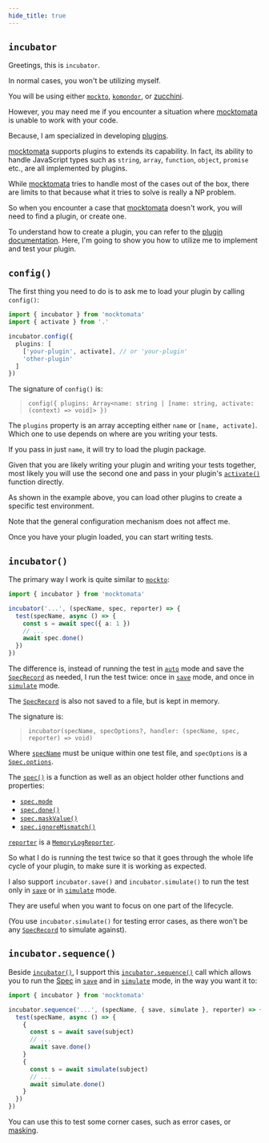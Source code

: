 ```yaml
---
hide_title: true
---
```


## `incubator`

Greetings, this is `incubator`.

In normal cases, you won't be utilizing myself.

You will be using either [`mockto`](./mockto.md), [`komondor`](./komondor.md), or [zucchini](./zucchini.md).

However, you may need me if you encounter a situation where [mocktomata] is unable to work with your code.

Because, I am specialized in developing [plugins](./plugin.md).

[mocktomata] supports plugins to extends its capability.
In fact, its ability to handle JavaScript types such as `string`, `array`, `function`, `object`, `promise` etc.,
are all implemented by plugins.

While [mocktomata] tries to handle most of the cases out of the box,
there are limits to that because what it tries to solve is really a NP problem.

So when you encounter a case that [mocktomata] doesn't work,
you will need to find a plugin, or create one.

To understand how to create a plugin, you can refer to the [plugin documentation](./plugin.md).
Here, I'm going to show you how to utilize me to implement and test your plugin.

## `config()`

The first thing you need to do is to ask me to load your plugin by calling `config()`:

```ts
import { incubator } from 'mocktomata'
import { activate } from '.'

incubator.config({
  plugins: [
    ['your-plugin', activate], // or 'your-plugin'
    'other-plugin'
  ]
})
```

The signature of `config()` is:

> `config({ plugins: Array<name: string | [name: string, activate: (context) => void]> })`

The `plugins` property is an array accepting either `name` or `[name, activate]`.
Which one to use depends on where are you writing your tests.

If you pass in just `name`, it will try to load the plugin package.

Given that you are likely writing your plugin and writing your tests together,
most likely you will use the second one and pass in your plugin's [`activate()`](./plugin.md#activate) function directly.

As shown in the example above, you can load other plugins to create a specific test environment.

Note that the general configuration mechanism does not affect me.

Once you have your plugin loaded, you can start writing tests.

## `incubator()`

The primary way I work is quite similar to [`mockto`](./mockto.md):

```ts
import { incubator } from 'mocktomata'

incubator('...', (specName, spec, reporter) => {
  test(specName, async () => {
    const s = await spec({ a: 1 })
    // ...
    await spec.done()
  })
})
```

The difference is, instead of running the test in [`auto`][specmode] mode and save the [`SpecRecord`][specrecord] as needed,
I run the test twice: once in [`save`][specmode] mode, and once in [`simulate`][specmode] mode.

The [`SpecRecord`][specrecord] is also not saved to a file, but is kept in memory.

The signature is:

> `incubator(specName, specOptions?, handler: (specName, spec, reporter) => void)`

Where [`specName`][specname] must be unique within one test file,
and `specOptions` is a [`Spec.options`][spec].

The [`spec()`][spec] is a function as well as an object holder other functions and properties:

- [`spec.mode`][specmode]
- [`spec.done()`][done]
- [`spec.maskValue()`][maskvalue]
- [`spec.ignoreMismatch()`][ignoremismatch]

[`reporter`](./spec.md#reporter) is a [`MemoryLogReporter`][memoryLogReporter].

So what I do is running the test twice so that it goes through the whole life cycle of your plugin,
to make sure it is working as expected.

I also support `incubator.save()` and `incubator.simulate()` to run the test only in [`save`][specmode] or in [`simulate`][specmode] mode.

They are useful when you want to focus on one part of the lifecycle.

(You use `incubator.simulate()` for testing error cases, as there won't be any [`SpecRecord`][specrecord] to simulate against).

## `incubator.sequence()`

Beside [`incubator()`](#incubator),
I support this [`incubator.sequence()`](#incubatorsequence) call which allows you to run the [Spec] in [`save`][specmode] and in [`simulate`][specmode] mode,
in the way you want it to:

```ts
import { incubator } from 'mocktomata'

incubator.sequence('...', (specName, { save, simulate }, reporter) => {
  test(specName, async () => {
    {
      const s = await save(subject)
      // ...
      await save.done()
    }
    {
      const s = await simulate(subject)
      // ...
      await simulate.done()
    }
  })
})
```

You can use this to test some corner cases, such as error cases, or [masking][maskvalue].

[cleanup]: ./spec.md#cleanup
[configuration]: ./configuration.md
[done]: ./spec.md#done
[ignoremismatch]: ./spec.md#ignoremismatch
[introduction]: ./introduction.md
[komondor]: ./komondor.md
[maskvalue]: ./spec.md#maskvalue
[memoryLogReporter]: https://github.com/unional/standard-log/blob/main/packages/log/ts/memory.ts#L7
[mocktomata]: https://github.com/mocktomata/mocktomata/blob/master/packages/mocktomata
[reporter]: ./spec.md#reporter
[spec-subject]: ./spec.md#what-can-be-a-spec-subject
[spec]: ./spec.md#spec
[Spec]: ./spec.md#what-is-spec
[specmode]: ./spec.md#specmode
[specname]: ./spec.md#uniqueness-of-specname
[specrecord]: ./spec.md#specrecord
[standard-log]: https://github.com/unional/standard-log
[zucchini]: ./zucchini.md
